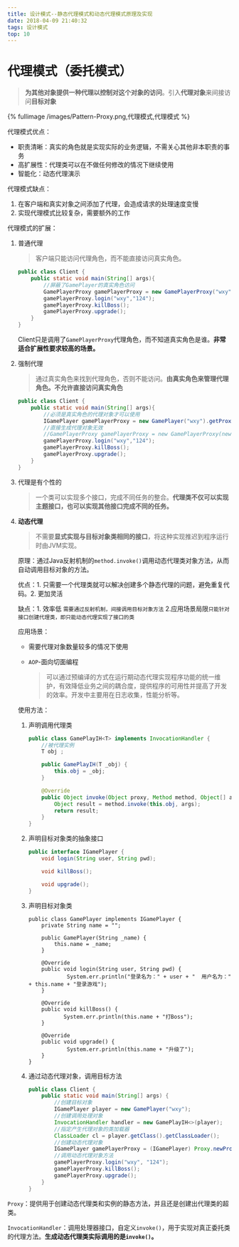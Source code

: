 ```yaml
---
title: 设计模式--静态代理模式和动态代理模式原理及实现
date: 2018-04-09 21:40:32
tags: 设计模式
top: 10
---
```


# 代理模式（委托模式）

> **为其他对象提供一种代理以控制对这个对象的访问**。引入**代理对象**来间接访问**目标对象**

{% fullimage /images/Pattern-Proxy.png,代理模式,代理模式 %}

代理模式优点：

- 职责清晰：真实的角色就是实现实际的业务逻辑，不需关心其他非本职责的事务
- 高扩展性：代理类可以在不做任何修改的情况下继续使用
- 智能化：动态代理演示

代理模式缺点：

1. 在客户端和真实对象之间添加了代理，会造成请求的处理速度变慢
2. 实现代理模式比较复杂，需要额外的工作

代理模式的扩展：

1. 普通代理

   > 客户端只能访问代理角色，而不能直接访问真实角色。

   ```java
   public class Client {
       public static void main(String[] args){
           //屏蔽了GamePlayer的真实角色访问
           GamePlayerProxy gamePlayerProxy = new GamePlayerProxy("wxy");
           gamePlayerProxy.login("wxy","124");
           gamePlayerProxy.killBoss();
           gamePlayerProxy.upgrade();
       }
   }
   ```

   Client只是调用了`GamePlayerProxy`代理角色，而不知道真实角色是谁。**非常适合扩展性要求较高的场景。**

2. 强制代理

   > 通过真实角色来找到代理角色，否则不能访问。**由真实角色来管理代理角色。不允许直接访问真实角色**

   ```java
   public class Client {
       public static void main(String[] args){
           //必须是真实角色的代理对象才可以使用
           IGamePlayer gamePlayerProxy = new GamePlayer("wxy").getProxy();
           //直接生成代理对象无效
           //GamePlayerProxy gamePlayerProxy = new GamePlayerProxy(new GamePlayer("wzr5"));
           gamePlayerProxy.login("wxy","124");
           gamePlayerProxy.killBoss();
           gamePlayerProxy.upgrade();
       }
   }
   ```

3. 代理是有个性的

   > 一个类可以实现多个接口，完成不同任务的整合。**代理类不仅可以实现主题接口，也可以实现其他接口完成不同的任务。**

4. **动态代理**

   > 不需要**显式实现与目标对象类相同的接口**，将这种实现推迟到程序运行时由JVM实现。

   原理：通过Java反射机制的`method.invoke()`调用动态代理类对象方法，从而自动调用目标对象的方法。

   优点：1. 只需要一个代理类就可以解决创建多个静态代理的问题，避免重复代码。2. 更加灵活

   缺点：1. 效率低 `需要通过反射机制，间接调用目标对象方法` 2.应用场景局限`只能针对接口创建代理类，即只能动态代理实现了接口的类`

   应用场景：

   - 需要代理对象数量较多的情况下使用

   - `AOP`-面向切面编程

     > 可以通过预编译的方式在运行期动态代理实现程序功能的统一维护，有效降低业务之间的耦合度，提供程序的可用性并提高了开发的效率。开发中主要用在日志收集，性能分析等。

   使用方法：

   1. 声明调用代理类

      ```java
      public class GamePlayIH<T> implements InvocationHandler {
          //被代理实例
          T obj ;
      
          public GamePlayIH(T _obj) {
              this.obj = _obj;
          }
      
          @Override
          public Object invoke(Object proxy, Method method, Object[] args) throws Throwable {
              Object result = method.invoke(this.obj, args);
              return result;
          }
      }
      ```

   2. 声明目标对象类的抽象接口

      ```java
      public interface IGamePlayer {
          void login(String user, String pwd);
      
          void killBoss();
      
          void upgrade();
      }
      ```

   3. 声明目标对象类

      ```
      public class GamePlayer implements IGamePlayer {
          private String name = "";
      
          public GamePlayer(String _name) {
              this.name = _name;
          }
      
          @Override
          public void login(String user, String pwd) {
                  System.err.println("登录名为：" + user + "  用户名为：" + this.name + "登录游戏");
          }
      
          @Override
          public void killBoss() {
                 System.err.println(this.name + "打Boss");
          }
      
          @Override
          public void upgrade() {
                  System.err.println(this.name + "升级了");
          }
      }
      ```

   4. 通过动态代理对象，调用目标方法

      ```java
      public class Client {
          public static void main(String[] args) {
              //创建目标对象
              IGamePlayer player = new GamePlayer("wxy");
              //创建调用处理对象
              InvocationHandler handler = new GamePlayIH<>(player);
              //指定产生代理对象的类加载器
              ClassLoader cl = player.getClass().getClassLoader();
              //创建动态代理对象
              IGamePlayer gamePlayerProxy = (IGamePlayer) Proxy.newProxyInstance(cl, new Class[]{IGamePlayer.class}, handler);
              //调用动态代理对象方法
              gamePlayerProxy.login("wxy", "124");
              gamePlayerProxy.killBoss();
              gamePlayerProxy.upgrade();
          }
      }
      ```

`Proxy`：提供用于创建动态代理类和实例的静态方法，并且还是创建出代理类的超类。

`InvocationHandler`：调用处理器接口，自定义`invoke()`，用于实现对真正委托类的代理方法。**生成动态代理类实际调用的是`invoke()`。**